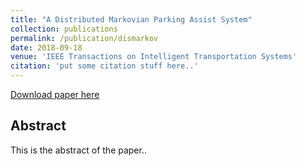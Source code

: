 ```yaml
---
title: "A Distributed Markovian Parking Assist System"
collection: publications
permalink: /publication/dismarkov
date: 2018-09-18
venue: 'IEEE Transactions on Intelligent Transportation Systems'
citation: 'put some citation stuff here..'
---
```


[Download paper here](http://academicpages.github.io/files/paper1.pdf)

## Abstract

This is the abstract of the paper.. 